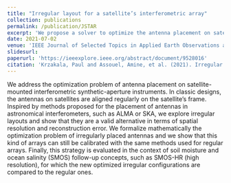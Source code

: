 ```yaml
---
title: "Irregular layout for a satellite’s interferometric array"
collection: publications
permalink: /publication/JSTAR
excerpt: 'We propose a solver to optimize the antenna placement on satellite-mounted interferometric synthetic-aperture instruments.'
date: 2021-07-02
venue: 'IEEE Journal of Selected Topics in Applied Earth Observations and Remote Sensing'
slidesurl: 
paperurl: 'https://ieeexplore.ieee.org/abstract/document/9528016'
citation: 'Krzakala, Paul and Assouel, Amine, et al. (2021). Irregular layout for a satellite’s interferometric array. IEEE Journal of Selected Topics in Applied Earth Observations and Remote Sensing, 14, 9408-9423..'
---
```


We address the optimization problem of antenna placement on satellite-mounted interferometric synthetic-aperture instruments. In classic designs, the antennas on satellites are aligned regularly on the satellite’s frame. Inspired by methods proposed for the placement of antennas in astronomical interferometers, such as ALMA or SKA, we explore irregular layouts and show that they are a valid alternative in terms of spatial resolution and reconstruction error. We formalize mathematically the optimization problem of irregularly placed antennas and we show that this kind of arrays can still be calibrated with the same methods used for regular arrays. Finally, this strategy is evaluated in the context of soil moisture and ocean salinity (SMOS) follow-up concepts, such as SMOS-HR (high resolution), for which the new optimized irregular configurations are compared to the regular ones.

